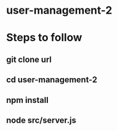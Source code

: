 # user-management-2


# Steps to follow
## git clone url
## cd user-management-2
## npm install 
## node src/server.js
